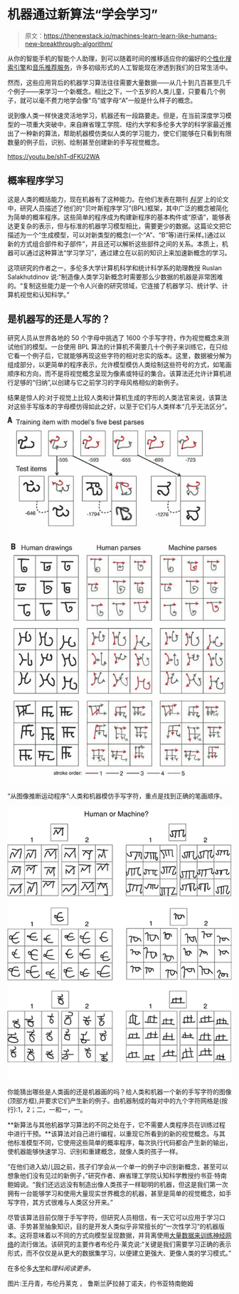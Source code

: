 # 机器通过新算法“学会学习”

> 原文：<https://thenewstack.io/machines-learn-learn-like-humans-new-breakthrough-algorithm/>

从你的智能手机的智能个人助理，到可以随着时间的推移适应你的偏好的[个性化搜索引擎](https://thenewstack.io/linkedin-finalizes-its-new-search-architecture-galene/)和[音乐推荐服务](https://thenewstack.io/40-something-dude-asks-for-music-recommendation-redditors-point-to-the-algorithms/)，许多初级形式的人工智能现在渗透到我们的日常生活中。

然而，这些应用背后的机器学习算法往往需要大量数据——从几十到几百甚至几千个例子——来学习一个新概念。相比之下，一个五岁的人类儿童，只要看几个例子，就可以毫不费力地学会像“鸟”或字母“A”一般是什么样子的概念。

说到像人类一样快速灵活地学习，机器还有一段路要走。但是，在当前深度学习模型的一项重大突破中，来自麻省理工学院、纽约大学和多伦多大学的科学家最近推出了一种新的算法，帮助机器模仿类似人类的学习能力，使它们能够在只看到有限数量的例子后，识别、绘制甚至创建新的手写视觉概念。

https://youtu.be/shT-dFKU2WA

## 概率程序学习

这是人类的概括能力，现在机器有了这种能力。在他们发表在期刊 [*科学*](http://www.sciencemag.org/content/350/6266/1332) 上的论文中，研究人员描述了他们的“贝叶斯程序学习”(BPL)框架，其中广泛的概念被简化为简单的概率程序。这些简单的程序成为构建新程序的基本构件或“原语”，能够表达更复杂的表示，但与标准的机器学习模型相比，需要更少的数据。这篇论文把它描述为一个“生成模型，可以对新类型的概念(一个“A”、“B”等)进行采样。)通过以新的方式组合部件和子部件”，并且还可以解析这些部件之间的关系。本质上，机器可以通过这种算法“学习学习”，通过建立在以前的知识上来加速新概念的学习。

这项研究的作者之一，多伦多大学计算机科学和统计科学系的助理教授 Ruslan Salakhutdinov 说:“制造像人类学习新概念时需要那么少数据的机器是非常困难的。“复制这些能力是一个令人兴奋的研究领域，它连接了机器学习、统计学、计算机视觉和认知科学。”

## 是机器写的还是人写的？

研究人员从世界各地的 50 个字母中挑选了 1600 个手写字符，作为视觉概念来测试他们的模型。一台使用 BPL 算法的计算机不需要几十个例子来训练它，在只给它看一个例子后，它就能够再现这些字符的相对忠实的版本。这里，数据被分解为组成部分，以更简单的程序表示，允许模型模仿人类绘制这些符号的方式，如笔画顺序和方向，而不是将视觉概念呈现为像素或特征的集合。该算法还允许计算机进行足够的“归纳”,以创建与它之前学习的字母风格相似的新例子。

结果是惊人的:对于视觉上比较人类和计算机生成的字形的人类法官来说，该算法对这些手写版本的字母模仿得如此之好，以至于它们与人类样本“几乎无法区分”。

[![bpl-2](img/5d00497e83b82bee65ad3841c6dce401.png)](https://thenewstack.io/wp-content/uploads/2015/12/bpl-2.jpg)

“从图像推断运动程序”:人类和机器模仿手写字符，重点是找到正确的笔画顺序。

[![bpl-3](img/c92444a0d5b2de5787c4cea70eb8043f.png)](https://thenewstack.io/wp-content/uploads/2015/12/bpl-3.png)

你能猜出哪些是人类画的还是机器画的吗？给人类和机器一个新的手写字符的图像(顶部方框),并要求它们产生新的例子。由机器制成的每对中的九个字符网格是(按行):1，2；二，一和一，一。

**新算法与其他机器学习算法的不同之处在于，它不需要人类程序员在训练过程中进行干预。**该算法对自己进行编程，以重现它所看到的新的视觉概念。与其他标准模型不同，它使用这些简单的概率程序，每次执行代码都会产生新的输出，使机器能够快速学习、识别和重建概念，就像人类的孩子一样。

“在他们进入幼儿园之前，孩子们学会从一个单一的例子中识别新概念，甚至可以想象他们没有见过的新例子，”研究作者、麻省理工学院认知科学教授约书亚·特南鲍姆说。“我们还远远没有制造出像人类孩子一样聪明的机器，但这是我们第一次拥有一台能够学习和使用大量现实世界概念的机器，甚至是简单的视觉概念，如手写字符，其方式很难与人类区分开来。”

尽管该算法目前仅限于手写字符，但研究人员相信，有一天它可以应用于学习口语、手势甚至抽象知识，目的是开发人类似乎非常擅长的“一次性学习”的机器版本。这将意味着以不同的方式向模型呈现数据，并背离使用[大量数据来训练神经网络](https://thenewstack.io/deep-learning-neural-networks-google-deep-dream/)的流行做法。该研究的主要作者布伦丹·莱克说:“关键是我们需要学习正确的表示形式，而不仅仅是从更大的数据集学习，以便建立更强大、更像人类的学习模式。”

在多伦多[大学](http://news.utoronto.ca/researchers-nyu-u-t-and-mit-teach-machines-learn-humans)和*理科阅读更多。*

图片:王丹青，布伦丹莱克 ， 鲁斯兰萨拉赫丁诺夫，约书亚特南鲍姆

<svg xmlns:xlink="http://www.w3.org/1999/xlink" viewBox="0 0 68 31" version="1.1"><title>Group</title> <desc>Created with Sketch.</desc></svg>